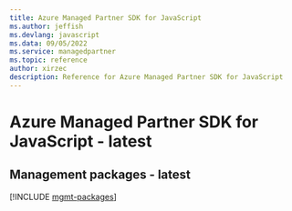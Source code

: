 ```yaml
---
title: Azure Managed Partner SDK for JavaScript
ms.author: jeffish
ms.devlang: javascript
ms.data: 09/05/2022
ms.service: managedpartner
ms.topic: reference
author: xirzec
description: Reference for Azure Managed Partner SDK for JavaScript
---
```

# Azure Managed Partner SDK for JavaScript - latest

## Management packages - latest
[!INCLUDE [mgmt-packages](managed-partner-mgmt-index.md)]